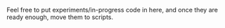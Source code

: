 Feel free to put experiments/in-progress code in here, and once they are ready enough, move them to scripts.